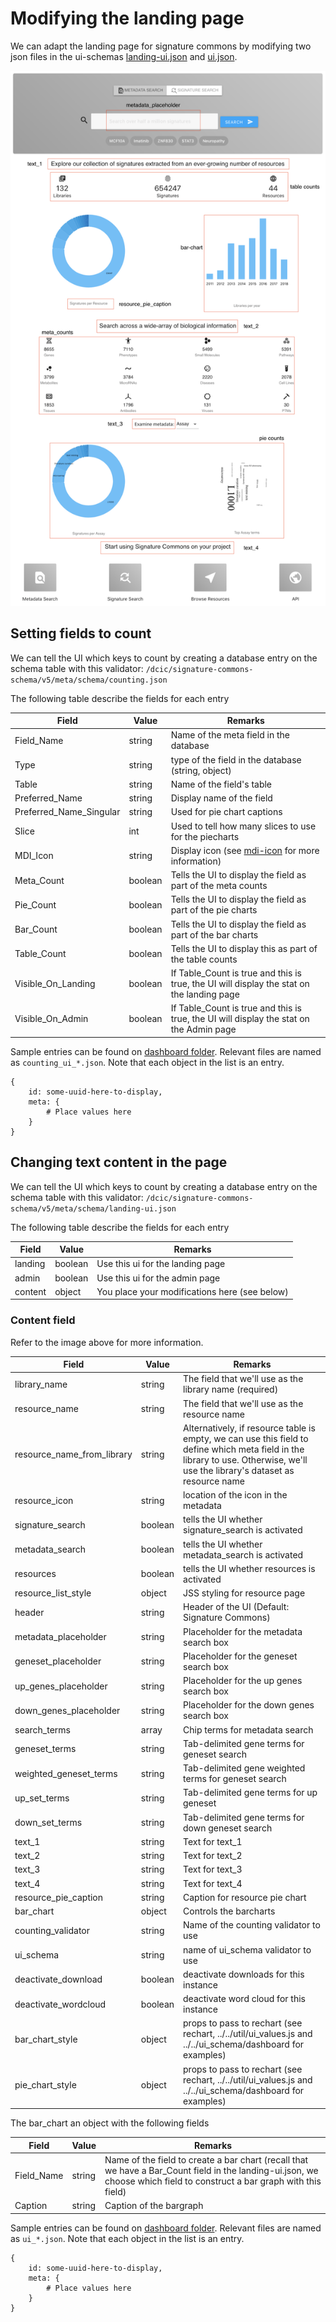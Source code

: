 # Modifying the landing page

We can adapt the landing page for signature commons by modifying two json files in the ui-schemas [landing-ui.json](../../ui-schemas/dashboard/landing_ui.json) and [ui.json](../../ui-schemas/dashboard/ui.json).

![alt text](../../static/sigcom-landing.png)

## Setting fields to count
We can tell the UI which keys to count by creating a database entry on the schema table with this validator: ```/dcic/signature-commons-schema/v5/meta/schema/counting.json```

The following table describe the fields for each entry

| Field         | Value           | Remarks |
| ------------- |---------------| ----------|
| Field_Name     | string          | Name of the meta field in the database|
| Type           | string          | type of the field in the database (string, object)|
| Table | string | Name of the field's table |
| Preferred_Name | string          |Display name of the field|
| Preferred_Name_Singular | string          |Used for pie chart captions|
| Slice | int          |Used to tell how many slices to use for the piecharts|
| MDI_Icon | string | Display icon (see [mdi-icon](https://materialdesignicons.com/) for more information) |
| Meta_Count | boolean | Tells the UI to display the field as part of the meta counts |
| Pie_Count | boolean | Tells the UI to display the field as part of the pie charts |
| Bar_Count | boolean | Tells the UI to display the field as part of the bar charts |
| Table_Count | boolean | Tells the UI to display this as part of the table counts |
| Visible_On_Landing | boolean | If Table_Count is true and this is true, the UI will display the stat on the landing page|
| Visible_On_Admin | boolean | If Table_Count is true and this is true, the UI will display the stat on the Admin page|

Sample entries can be found on [dashboard folder](../../ui-schemas/dashboard). Relevant files are named as ```counting_ui_*.json```. Note that each object in the list is an entry.
```
{
    id: some-uuid-here-to-display,
    meta: {
        # Place values here
    }
}
```

## Changing text content in the page
We can tell the UI which keys to count by creating a database entry on the schema table with this validator: ```/dcic/signature-commons-schema/v5/meta/schema/landing-ui.json```

The following table describe the fields for each entry

| Field         | Value           | Remarks |
| ------------- |---------------| ----------|
| landing | boolean | Use this ui for the landing page|
| admin | boolean | Use this ui for the admin page|
| content | object | You place your modifications here (see below) |

### Content field
Refer to the image above for more information.

| Field         | Value           | Remarks |
| ------------- |---------------| ----------|
| library_name | string | The field that we'll use as the library name (required) |
| resource_name | string | The field that we'll use as the resource name |
| resource_name_from_library | string | Alternatively, if resource table is empty, we can use this field to define which meta field in the library to use. Otherwise, we'll use the library's dataset as resource name |
| resource_icon | string | location of the icon in the metadata |
| signature_search | boolean | tells the UI whether signature_search is activated |
| metadata_search | boolean | tells the UI whether metadata_search is activated |
| resources | boolean | tells the UI whether resources is activated |
| resource_list_style | object | JSS styling for resource page |
| header | string | Header of the UI (Default: Signature Commons) |
| metadata_placeholder | string | Placeholder for the metadata search box |
| geneset_placeholder | string | Placeholder for the geneset search box |
| up_genes_placeholder | string | Placeholder for the up genes search box |
| down_genes_placeholder | string | Placeholder for the down genes search box |
| search_terms | array | Chip terms for metadata search |
| geneset_terms | string | Tab-delimited gene terms for geneset search |
| weighted_geneset_terms | string | Tab-delimited gene weighted terms for geneset search |
| up_set_terms | string | Tab-delimited gene terms for up geneset |
| down_set_terms | string | Tab-delimited gene terms for down geneset search |
| text_1 | string | Text for text_1 |
| text_2 | string | Text for text_2 |
| text_3 | string | Text for text_3 |
| text_4 | string | Text for text_4 |
| resource_pie_caption | string | Caption for resource pie chart |
| bar_chart | object | Controls the barcharts |
| counting_validator | string | Name of the counting validator to use |
| ui_schema| string | name of ui_schema validator to use |
|deactivate_download | boolean | deactivate downloads for this instance|
|deactivate_wordcloud | boolean | deactivate word cloud for this instance|
| bar_chart_style | object | props to pass to rechart (see rechart, ../../util/ui_values.js and ../../ui_schema/dashboard for examples)|
| pie_chart_style | object | props to pass to rechart (see rechart, ../../util/ui_values.js and ../../ui_schema/dashboard for examples)
The bar_chart an object with the following fields

| Field         | Value           | Remarks |
| ------------- |---------------| ----------|
| Field_Name | string | Name of the field to create a bar chart (recall that we have a Bar_Count field in the landing-ui.json, we choose which field to construct a bar graph with this field)|
| Caption | string | Caption of the bargraph |

Sample entries can be found on [dashboard folder](../../ui-schemas/dashboard). Relevant files are named as ```ui_*.json```. Note that each object in the list is an entry.
```
{
    id: some-uuid-here-to-display,
    meta: {
        # Place values here
    }
}
```
